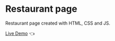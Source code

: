 # Restaurant page

Restaurant page created with HTML, CSS and JS.

[Live Demo](https://elianway.github.io/Restaurant-Page/) :point_left:
